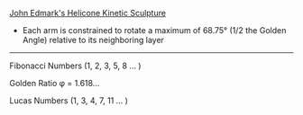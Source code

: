[John Edmark's Helicone Kinetic Sculpture](https://www.johnedmark.com/rotating1/2016/4/29/helicone-an-interactive-kinetic-sculpture)
* Each arm is constrained to rotate a maximum of 68.75° (1/2 the Golden Angle) relative to its neighboring layer

- - - -

Fibonacci Numbers (1, 2, 3, 5, 8 ... )

Golden Ratio  φ = 1.618...

Lucas Numbers (1, 3, 4, 7, 11 ... )

